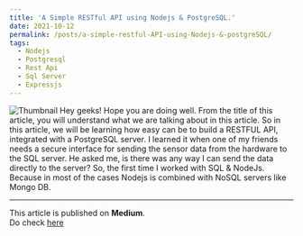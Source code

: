 ```yaml
---
title: 'A Simple RESTful API using Nodejs & PostgreSQL.'
date: 2021-10-12
permalink: /posts/a-simple-restful-API-using-Nodejs-&-postgreSQL/
tags:
  - Nodejs
  - Postgresql
  - Rest Api
  - Sql Server
  - Expressjs
---
```


![Thumbnail](https://mohit-gupta-15.github.io/files/thumbnail-nodejs.png)
Hey geeks! Hope you are doing well. From the title of this article, you will understand what we are talking about in this article. So in this article, we will be learning how easy can be to build a RESTFUL API, integrated with a PostgreSQL server. I learned it when one of my friends needs a secure interface for sending the sensor data from the hardware to the SQL server. He asked me, is there was any way I can send the data directly to the server? So, the first time I worked with SQL & NodeJs. Because in most of the cases Nodejs is combined with NoSQL servers like Mongo DB.

---
This article is published on **Medium**. <br>
Do check [here](https://mohitgupta-15.medium.com/a-simple-restful-api-using-nodejs-postgresql-651c989e4cf7)
